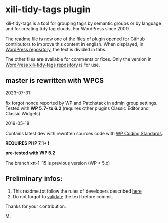# xili-tidy-tags plugin
xili-tidy-tags is a tool for grouping tags by semantic groups or by language and for creating tidy tag clouds. For WordPress since 2009

The readme file is now one of the files of plugin opened for GitHub contributors to improve this content in english.
When displayed, in [WordPress repository](https://wordpress.org/plugins/xili-tidy-tags/), the text is divided in tabs.

The other files are available for comments or fixes. Only the version in [WordPress xili-tidy-tags repository](https://wordpress.org/plugins/xili-tidy-tags/) is for use.


## master is rewritten with WPCS

2023-07-31

fix forgot nonce reported by WP and Patchstack in admin group settings.
Tested with **WP 5.7- to 6.2** (requires other plugins Classic Editor and Classic Widgets)

2019-05-18

Contains latest dev with rewritten sources code with [WP Coding Standards](https://github.com/WordPress-Coding-Standards/WordPress-Coding-Standards).
 
**REQUIRES PHP 7.1+ !**

**pre-tested with WP 5.2**

The branch xtt-1-15 is previous version (WP < 5.x)

## Preliminary infos:

1. This readme.txt follow the rules of developers described [here](https://wordpress.org/plugins/about/)
1. Do not forgot to [validate](https://wordpress.org/plugins/about/validator/) the text before commit.

Thanks for your contribution.

M.